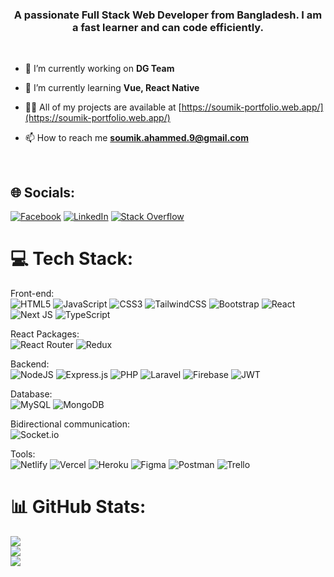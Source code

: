 <h3 align="center">A passionate Full Stack Web Developer from Bangladesh. I am a fast learner and can code efficiently.</h3>

<br />

- 🔭 I’m currently working on **DG Team**

- 🌱 I’m currently learning **Vue, React Native**

- 👨‍💻 All of my projects are available at [https://soumik-portfolio.web.app/](https://soumik-portfolio.web.app/)

- 📫 How to reach me **soumik.ahammed.9@gmail.com**

<br />

## 🌐 Socials:
[![Facebook](https://img.shields.io/badge/Facebook-%231877F2.svg?logo=Facebook&logoColor=white)](https://facebook.com/soumik.ahammed.9) [![LinkedIn](https://img.shields.io/badge/LinkedIn-%230077B5.svg?logo=linkedin&logoColor=white)](https://linkedin.com/in/soumik9) [![Stack Overflow](https://img.shields.io/badge/-Stackoverflow-FE7A16?logo=stack-overflow&logoColor=white)](https://stackoverflow.com/users/14033611/soumik-ahammed) 


# 💻 Tech Stack:

Front-end: <br />
![HTML5](https://img.shields.io/badge/html5-%23E34F26.svg?style=flat&logo=html5&logoColor=white) ![JavaScript](https://img.shields.io/badge/javascript-%23323330.svg?style=flat&logo=javascript&logoColor=%23F7DF1E) ![CSS3](https://img.shields.io/badge/css3-%231572B6.svg?style=flat&logo=css3&logoColor=white) ![TailwindCSS](https://img.shields.io/badge/tailwindcss-%2338B2AC.svg?style=flat&logo=tailwind-css&logoColor=white) ![Bootstrap](https://img.shields.io/badge/bootstrap-%23563D7C.svg?style=flat&logo=bootstrap&logoColor=white) ![React](https://img.shields.io/badge/react-%2320232a.svg?style=flat&logo=react&logoColor=%2361DAFB) ![Next JS](https://img.shields.io/badge/Next-black?style=flat&logo=next.js&logoColor=white) ![TypeScript](https://img.shields.io/badge/typescript-%23007ACC.svg?style=flat&logo=typescript&logoColor=white)

React Packages: <br />
![React Router](https://img.shields.io/badge/React_Router-CA4245?style=flat&logo=react-router&logoColor=white) ![Redux](https://img.shields.io/badge/redux-%23593d88.svg?style=flat&logo=redux&logoColor=white)  

Backend: <br />
![NodeJS](https://img.shields.io/badge/node.js-6DA55F?style=flat&logo=node.js&logoColor=white) ![Express.js](https://img.shields.io/badge/express.js-%23404d59.svg?style=flat&logo=express&logoColor=%2361DAFB) ![PHP](https://img.shields.io/badge/php-%23777BB4.svg?style=flat&logo=php&logoColor=white) ![Laravel](https://img.shields.io/badge/laravel-%23FF2D20.svg?style=flat&logo=laravel&logoColor=white)  ![Firebase](https://img.shields.io/badge/firebase-%23039BE5.svg?style=flat&logo=firebase) ![JWT](https://img.shields.io/badge/JWT-black?style=flat&logo=JSON%20web%20tokens)

Database: <br />
![MySQL](https://img.shields.io/badge/mysql-%2300f.svg?style=flat&logo=mysql&logoColor=white) ![MongoDB](https://img.shields.io/badge/MongoDB-%234ea94b.svg?style=flat&logo=mongodb&logoColor=white)

Bidirectional communication: <br />
![Socket.io](https://img.shields.io/badge/Socket.io-black?style=flat&logo=socket.io&badgeColor=010101)

Tools: <br />
![Netlify](https://img.shields.io/badge/netlify-%23000000.svg?style=flat&logo=netlify&logoColor=#00C7B7) ![Vercel](https://img.shields.io/badge/vercel-%23000000.svg?style=flat&logo=vercel&logoColor=white) ![Heroku](https://img.shields.io/badge/heroku-%23430098.svg?style=flat&logo=heroku&logoColor=white) ![Figma](https://img.shields.io/badge/figma-%23F24E1E.svg?style=flat&logo=figma&logoColor=white) ![Postman](https://img.shields.io/badge/Postman-FF6C37?style=flat&logo=postman&logoColor=white) ![Trello](https://img.shields.io/badge/Trello-%23026AA7.svg?style=flat&logo=Trello&logoColor=white)
       	
# 📊 GitHub Stats:
![](https://github-readme-stats.vercel.app/api?username=soumik9&theme=light&hide_border=false&include_all_commits=true&count_private=true)<br/>
![](https://github-readme-streak-stats.herokuapp.com/?user=soumik9&theme=default&hide_border=false)<br/>
![](https://github-readme-stats.vercel.app/api/top-langs/?username=soumik9&theme=default&hide_border=false&include_all_commits=false&count_private=false&layout=compact)


<!---
soumik9/soumik9 is a ✨ special ✨ repository because its `README.md` (this file) appears on your GitHub profile.
You can click the Preview link to take a look at your changes.
--->
